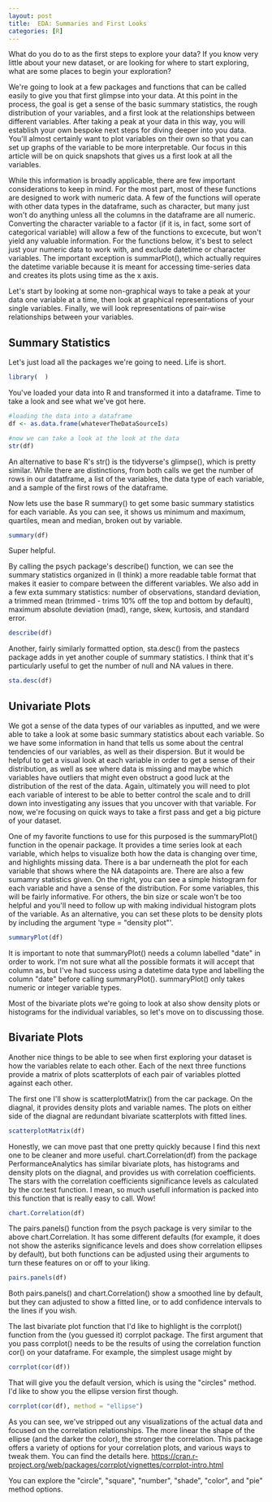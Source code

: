 ```yaml
---
layout: post
title:  EDA: Summaries and First Looks
categories: [R]
---
```


What do you do to as the first steps to explore your data? If you know very little about your new dataset, or are looking for where to start exploring, what are some places to begin your exploration? 

We're going to look at a few packages and functions that can be called easily to give you that first glimpse into your data. At this point in the process, the goal is get a sense of the basic summary statistics, the rough distribution of your variables, and a first look at the relationships between different variables. After taking a peak at your data in this way, you will establish your own bespoke next steps for diving deeper into you data. You'll almost certainly want to plot variables on their own so that you can set up graphs of the variable to be more interpretable. Our focus in this article will be on quick snapshots that gives us a first look at all the variables. 

While this information is broadly applicable, there are few important considerations to keep in mind. For the most part, most of these functions are designed to work with numeric data. A few of the functions will operate with other data types in the dataframe, such as character, but many just won't do anything unless all the columns in the dataframe are all numeric. Converting the character variable to a factor (if it is, in fact, some sort of categorical variable) will allow a few of the functions to excecute, but won't yield any valuable information. For the functions below, it's best to select just your numeric data to work with, and exclude datetime or character variables. The important exception is summarPlot(), which actually requires the datetime variable because it is meant for accessing time-series data and creates its plots using time as the x axis. 

Let's start by looking at some non-graphical ways to take a peak at your data one variable at a time, then look at graphical representations of your single variables. Finally, we will look representations of pair-wise relationships between your variables. 

## Summary Statistics

Let's just load all the packages we're going to need. Life is short. 
```r
library(  )

```

You've loaded your data into R and transformed it into a dataframe. Time to take a look and see what we've got here. 

```r
#loading the data into a dataframe
df <- as.data.frame(whateverTheDataSourceIs)

#now we can take a look at the look at the data
str(df)
```

An alternative to base R's str() is the tidyverse's glimpse(), which is pretty similar. While there are distinctions, from both calls we get the number of rows in our datatframe, a list of the variables, the data type of each variable, and a sample of the first rows of the dataframe. 

Now lets use the base R summary() to get some basic summary statistics for each variable. As you can see, it shows us minimum and maximum, quartiles, mean and median, broken out by variable. 

```r
summary(df)
```
Super helpful. 

By calling the psych package's describe() function, we can see the summary statistics organized in (I think) a more readable table format that makes it easier to compare between the different variables. We also add in a few exta summary statistics: number of observations, standard deviation, a trimmed mean (trimmed - trims 10% off the top and bottom by default), maximum absolute deviation (mad), range, skew, kurtosis, and standard error. 

```r
describe(df)
```

Another, fairly similarly formatted option, sta.desc() from the pastecs package adds in yet another couple of summary statistics. I think that it's particularly useful to get the number of null and NA values in there. 

```r
sta.desc(df)
```


## Univariate Plots

We got a sense of the data types of our variables as inputted, and we were able to take a look at some basic summary statistics about each variable. So we have some information in hand that tells us some about the central tendencies of our variables, as well as their dispersion. But it would be helpful to get a visual look at each variable in order to get a sense of their distribution, as well as see where data is missing and maybe which variables have outliers that might even obstruct a good luck at the distribution of the rest of the data. Again, ultimately you will need to plot each variable of interest to be able to better control the scale and to drill down into investigating any issues that you uncover with that variable. For now, we're focusing on quick ways to take a first pass and get a big picture of your dataset. 

One of my favorite functions to use for this purposed is the summaryPlot() function in the openair package. It provides a time series look at each variable, which helps to visualize both how the data is changing over time, and highlights missing data. There is a bar underneath the plot for each variable that shows where the NA datapoints are. There are also a few sumamry statistics given. On the right, you can see a simple histogram for each variable and have a sense of the distribution. For some variables, this will be fairly informative. For others, the bin size or scale won't be too helpful and you'll need to follow up with making individual histogram plots of the variable. As an alternative, you can set these plots to be density plots by including the argument 'type = "density plot"'. 

```r
summaryPlot(df)
```
It is important to note that summaryPlot() needs a column labelled "date" in order to work. I'm not sure what all the possible formats it will accept that column as, but I've had success using a datetime data type and labelling the column "date" before calling summaryPlot(). summaryPlot() only takes numeric or integer variable types. 

Most of the bivariate plots we're going to look at also show density plots or histograms for the individual variables, so let's move on to discussing those.


## Bivariate Plots

Another nice things to be able to see when first exploring your dataset is how the variables relate to each other. Each of the next three functions provide a matrix of plots scatterplots of each pair of variables plotted against each other. 

The first one I'll show is scatterplotMatrix() from the car package. On the diagnal, it provides density plots and variable names. The plots on either side of the diagnal are redundant bivariate scatterplots with fitted lines. 

```r
scatterplotMatrix(df)
```

Honestly, we can move past that one pretty quickly because I find this next one to be cleaner and more useful. chart.Correlation(df) from the package PerformanceAnalytics has similar bivariate plots, has histograms and density plots on the diagnal, and provides us with correlation coefficients. The stars with the correlation coefficients significance levels as calculated by the cor.test function. I mean, so much usefull information is packed into this function that is really easy to call. Wow!

```r
chart.Correlation(df)
```

The pairs.panels() function from the psych package is very similar to the above chart.Correlation. It has some different defaults (for example, it does not show the asteriks significance levels and does show correlation ellipses by default), but both functions can be adjusted using their arguments to turn these features on or off to your liking. 

```r
pairs.panels(df)
```

Both pairs.panels() and chart.Correlation() show a smoothed line by default, but they can adjusted to show a fitted line, or to add confidence intervals to the lines if you wish. 


The last bivariate plot function that I'd like to highlight is the corrplot() function from the (you guessed it) corrplot package. The first argument that you pass corrplot() needs to be the results of using the correlation function cor() on your dataframe. For example, the simplest usage might by 
```r
corrplot(cor(df))
```
That will give you the default version, which is using the "circles" method. I'd like to show you the ellipse version first though. 
```r
corrplot(cor(df), method = "ellipse")
```

As you can see, we've stripped out any visualizations of the actual data and focused on the correlation relationships. The more linear the shape of the ellipse (and the darker the color), the stronger the correlation. 
This package offers a variety of options for your correlation plots, and various ways to tweak them. You can find the details here. https://cran.r-project.org/web/packages/corrplot/vignettes/corrplot-intro.html

You can explore the "circle", "square", "number", "shade", "color", and "pie" method options.

